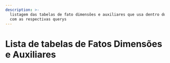 ```yaml
---
description: >-
  listagem das tabelas de fato dimensões e auxiliares que usa dentro do dataset
  com as respectivas querys
---
```


# Lista de tabelas de Fatos Dimensões e Auxiliares

